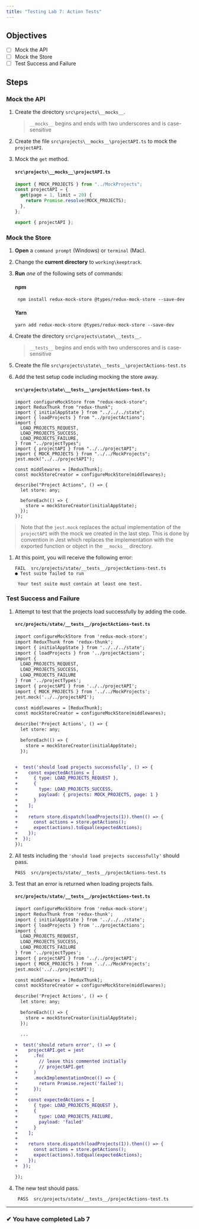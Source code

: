 ```yaml
---
title: "Testing Lab 7: Action Tests"
---
```


## Objectives

- [ ] Mock the API
- [ ] Mock the Store
- [ ] Test Success and Failure

## Steps

### Mock the API

1. Create the directory `src\projects\__mocks__`.
   > `__mocks__` begins and ends with two underscores and is case-sensitive
2. Create the file `src\projects\__mocks__\projectAPI.ts` to mock the `projectAPI`.

3. Mock the `get` method.

   #### `src\projects\__mocks__\projectAPI.ts`

   ```ts
   import { MOCK_PROJECTS } from "../MockProjects";
   const projectAPI = {
     get(page = 1, limit = 20) {
       return Promise.resolve(MOCK_PROJECTS);
     },
   };

   export { projectAPI };
   ```

### Mock the Store

1. **Open** a `command prompt` (Windows) or `terminal` (Mac).
1. Change the **current directory** to `working\keeptrack`.
1. **Run** _one_ of the following sets of commands:

   #### npm

   ```shell
    npm install redux-mock-store @types/redux-mock-store --save-dev
   ```

   #### Yarn

   ```shell
   yarn add redux-mock-store @types/redux-mock-store --save-dev
   ```

1. Create the directory `src\projects\state\__tests__`.
   > `__tests__` begins and ends with two underscores and is case-sensitive
1. Create the file `src\projects\state\__tests__\projectActions-test.ts`
1. Add the test setup code including mocking the store away.

   #### `src\projects\state\__tests__\projectActions-test.ts`

   ```tsx
   import configureMockStore from "redux-mock-store";
   import ReduxThunk from "redux-thunk";
   import { initialAppState } from "../../../state";
   import { loadProjects } from "../projectActions";
   import {
     LOAD_PROJECTS_REQUEST,
     LOAD_PROJECTS_SUCCESS,
     LOAD_PROJECTS_FAILURE,
   } from "../projectTypes";
   import { projectAPI } from "../../projectAPI";
   import { MOCK_PROJECTS } from "../../MockProjects";
   jest.mock("../../projectAPI");

   const middlewares = [ReduxThunk];
   const mockStoreCreator = configureMockStore(middlewares);

   describe("Project Actions", () => {
     let store: any;

     beforeEach(() => {
       store = mockStoreCreator(initialAppState);
     });
   });
   ```

> Note that the `jest.mock` replaces the actual implementation of the `projectAPI` with the mock we created in the last step. This is done by convention in Jest which replaces the implementation with the exported function or object in the `__mocks__` directory.

1. At this point, you will receive the following error:

   ```shell
   FAIL  src/projects/state/__tests__/projectActions-test.ts
   ● Test suite failed to run

    Your test suite must contain at least one test.
   ```

### Test Success and Failure

1. Attempt to test that the projects load successfully by adding the code.

   #### `src/projects/state/__tests__/projectActions-test.ts`

   ```diff
   import configureMockStore from 'redux-mock-store';
   import ReduxThunk from 'redux-thunk';
   import { initialAppState } from '../../../state';
   import { loadProjects } from '../projectActions';
   import {
     LOAD_PROJECTS_REQUEST,
     LOAD_PROJECTS_SUCCESS,
     LOAD_PROJECTS_FAILURE
   } from '../projectTypes';
   import { projectAPI } from '../../projectAPI';
   import { MOCK_PROJECTS } from '../../MockProjects';
   jest.mock('../../projectAPI');

   const middlewares = [ReduxThunk];
   const mockStoreCreator = configureMockStore(middlewares);

   describe('Project Actions', () => {
     let store: any;

     beforeEach(() => {
       store = mockStoreCreator(initialAppState);
     });


   +  test('should load projects successfully', () => {
   +    const expectedActions = [
   +      { type: LOAD_PROJECTS_REQUEST },
   +      {
   +        type: LOAD_PROJECTS_SUCCESS,
   +        payload: { projects: MOCK_PROJECTS, page: 1 }
   +      }
   +    ];
   +
   +    return store.dispatch(loadProjects(1)).then(() => {
   +      const actions = store.getActions();
   +      expect(actions).toEqual(expectedActions);
   +    });
   +  });
   });
   ```

2. All tests including the `'should load projects successfully'` should pass.

   ```shell
   PASS  src/projects/state/__tests__/projectActions-test.ts
   ```

3. Test that an error is returned when loading projects fails.

   #### `src/projects/state/__tests__/projectActions-test.ts`

   ```diff
   import configureMockStore from 'redux-mock-store';
   import ReduxThunk from 'redux-thunk';
   import { initialAppState } from '../../../state';
   import { loadProjects } from '../projectActions';
   import {
     LOAD_PROJECTS_REQUEST,
     LOAD_PROJECTS_SUCCESS,
     LOAD_PROJECTS_FAILURE
   } from '../projectTypes';
   import { projectAPI } from '../../projectAPI';
   import { MOCK_PROJECTS } from '../../MockProjects';
   jest.mock('../../projectAPI');

   const middlewares = [ReduxThunk];
   const mockStoreCreator = configureMockStore(middlewares);

   describe('Project Actions', () => {
     let store: any;

     beforeEach(() => {
       store = mockStoreCreator(initialAppState);
     });

     ...

   +  test('should return error', () => {
   +    projectAPI.get = jest
   +      .fn(
   +        // leave this commented initially
   +        // projectAPI.get
   +      )
   +      .mockImplementationOnce(() => {
   +        return Promise.reject('failed');
   +      });
   +
   +    const expectedActions = [
   +      { type: LOAD_PROJECTS_REQUEST },
   +      {
   +        type: LOAD_PROJECTS_FAILURE,
   +        payload: 'failed'
   +      }
   +    ];
   +
   +    return store.dispatch(loadProjects(1)).then(() => {
   +      const actions = store.getActions();
   +      expect(actions).toEqual(expectedActions);
   +    });
   +  });

   });

   ```

4. The new test should pass.

   ```shell
    PASS  src/projects/state/__tests__/projectActions-test.ts
   ```

---

### &#10004; You have completed Lab 7
